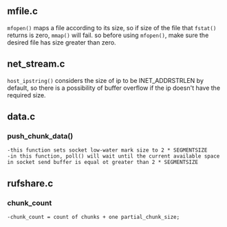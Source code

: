 ## mfile.c

```mfopen()``` maps a file according to its size, so if size of the file that ```fstat()``` returns is zero, ```mmap()``` will fail.
so before using ```mfopen()```, make sure the desired file has size greater than zero.

## net_stream.c

```host_ipstring()``` considers the size of ip to be INET_ADDRSTRLEN by default, so there is a possibility of buffer overflow if the ip doesn't have the required size.

## data.c

### push_chunk_data()
	-this function sets socket low-water mark size to 2 * SEGMENTSIZE
	-in this function, poll() will wait until the current available space in socket send buffer is equal ot greater than 2 * SEGMENTSIZE

## rufshare.c

### chunk_count
	-chunk_count = count of chunks + one partial_chunk_size;
